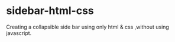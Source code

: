 # sidebar-html-css
Creating a collapsible side bar using only html &amp; css ,without using javascript.
